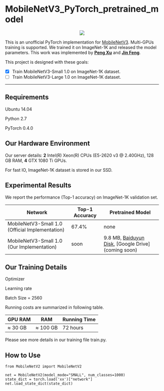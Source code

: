 
# MobileNetV3_PyTorch_pretrained_model

<div align=center><img src="https://github.com/PengBoXiangShang/net_pytorch/blob/master/figures/MobileNet_V3_block.png"/></div>

This is an unofficial PyTorch implementation for [MobileNetV3](https://arxiv.org/abs/1905.02244). Multi-GPUs training is supported. We trained it on ImageNet-1K and released the model parameters. This work was   implemented by **[Peng Xu](http://www.pengxu.net)** and **[Jin Feng](https://github.com/JinDouer)**.

This project is designed with these goals:
- [x] Train MobileNetV3-Small 1.0 on ImageNet-1K dataset.
- [ ] Train MobileNetV3-Large 1.0 on ImageNet-1K dataset.

-----
## Requirements

Ubuntu 14.04

Python 2.7

PyTorch 0.4.0

## Our Hardware Environment

Our server details:
**2** Intel(R) Xeon(R) CPUs (E5-2620 v3 @ 2.40GHz), 128 GB RAM,
**4** GTX 1080 Ti GPUs.

For fast IO, ImageNet-1K dataset is stored in our SSD.

## Experimental Results
We report the performance (Top-1 accuracy) on ImageNet-1K validation set.

| Network | Top-1 Accuracy | Pretrained Model|
| ------ | ------ | ------ |
|MobileNetV3-Small 1.0 (Official Implementation)|67.4%|none|
|MobileNetV3-Small 1.0 (Our Implementation)|soon|9.8 MB, [Baiduyun Disk](https://pan.baidu.com/s/1MNb0oTrFkcnw-GD3O2Ys1Q：), [Google Drive] (coming soon)|

## Our Training Details
Optimizer

Learning rate

Batch Size = 2560

Running costs are summarized in following table.

|GPU RAM|RAM|Running Time|
| ------ | ------ | ------ |
|$\approx$ 30 GB|$\approx$ 100 GB|72 hours|
Please see more details in our training file train.py.


## How to Use
```
from MobileNetV2 import MobileNetV2

net = MobileNetV2(model_mode="SMALL", num_classes=1000)
state_dict = torch.load('xx')["network"]
net.load_state_dict(state_dict)

```


